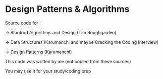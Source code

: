 # Design Patterns & Algorithms

Source code for  : 

-> Stanford Algorithms and Design (Tim Roughgarden)

-> Data Structures (Karumanchi and maybe Cracking the Coding Interview) 

-> Design Patterns (Karumanchi) 

This code was written by me (not copied from these sources) 

You may use it for your study/coding prep 
